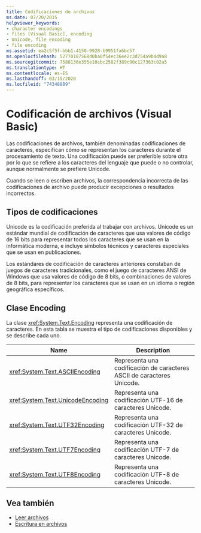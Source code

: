 ```yaml
---
title: Codificaciones de archivos
ms.date: 07/20/2015
helpviewer_keywords:
- character encodings
- files [Visual Basic], encoding
- Unicode, file encoding
- file encoding
ms.assetid: ea2c5f5f-bbb1-4150-9928-b9951fa6bc57
ms.openlocfilehash: 52770187568d0ba0f54ec36ee2c3d754a9b4d9a8
ms.sourcegitcommit: 7588136e355e10cbc2582f389c90c127363c02a5
ms.translationtype: HT
ms.contentlocale: es-ES
ms.lasthandoff: 03/15/2020
ms.locfileid: "74348889"
---
```

# <a name="file-encodings-visual-basic"></a>Codificación de archivos (Visual Basic)

Las codificaciones de archivos, también denominadas codificaciones de caracteres, especifican cómo se representan los caracteres durante el procesamiento de texto. Una codificación puede ser preferible sobre otra por lo que se refiere a los caracteres del lenguaje que puede o no controlar, aunque normalmente se prefiere Unicode.

Cuando se leen o escriben archivos, la correspondencia incorrecta de las codificaciones de archivo puede producir excepciones o resultados incorrectos.

## <a name="types-of-encodings"></a>Tipos de codificaciones

Unicode es la codificación preferida al trabajar con archivos. Unicode es un estándar mundial de codificación de caracteres que usa valores de código de 16 bits para representar todos los caracteres que se usan en la informática moderna, e incluye símbolos técnicos y caracteres especiales que se usan en publicaciones.

Los estándares de codificación de caracteres anteriores constaban de juegos de caracteres tradicionales, como el juego de caracteres ANSI de Windows que usa valores de código de 8 bits, o combinaciones de valores de 8 bits, para representar los caracteres que se usan en un idioma o región geográfica específicos.

## <a name="encoding-class"></a>Clase Encoding

La clase <xref:System.Text.Encoding> representa una codificación de caracteres. En esta tabla se muestra el tipo de codificaciones disponibles y se describe cada uno.

|Name|Description|
|---|---|
|<xref:System.Text.ASCIIEncoding>|Representa una codificación de caracteres ASCII de caracteres Unicode.|
|<xref:System.Text.UnicodeEncoding>|Representa una codificación UTF-16 de caracteres Unicode.|
|<xref:System.Text.UTF32Encoding>|Representa una codificación UTF-32 de caracteres Unicode.|
|<xref:System.Text.UTF7Encoding>|Representa una codificación UTF-7 de caracteres Unicode.|
|<xref:System.Text.UTF8Encoding>|Representa una codificación UTF-8 de caracteres Unicode.|

## <a name="see-also"></a>Vea también

- [Leer archivos](../../../../visual-basic/developing-apps/programming/drives-directories-files/reading-from-files.md)
- [Escritura en archivos](../../../../visual-basic/developing-apps/programming/drives-directories-files/writing-to-files.md)
